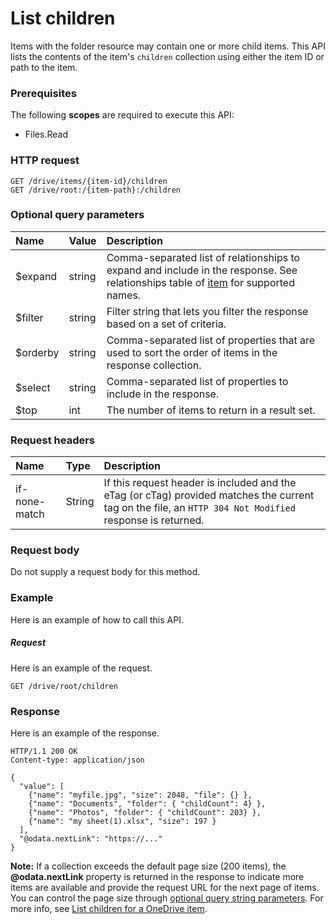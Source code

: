 # List children

Items with the folder resource may contain one or more child items. This API
lists the contents of the item's `children` collection using either the item ID or path to the item.

### Prerequisites
The following **scopes** are required to execute this API: 

  * Files.Read

### HTTP request
```http
GET /drive/items/{item-id}/children
GET /drive/root:/{item-path}:/children
```

### Optional query parameters
|Name|Value|Description|
|:---------------|:--------|:-------|
|$expand|string|Comma-separated list of relationships to expand and include in the response. See relationships table of [item](../resources/item.md) for supported names. |
|$filter|string|Filter string that lets you filter the response based on a set of criteria.|
|$orderby|string|Comma-separated list of properties that are used to sort the order of items in the response collection.|
|$select|string|Comma-separated list of properties to include in the response.|
|$top|int|The number of items to return in a result set.|

### Request headers

| Name     | Type | Description        |
|:----------------|:------|:--------------------------------------------|
| if-none-match | String  | If this request header is included and the eTag (or cTag) provided matches the current tag on the file, an `HTTP 304 Not Modified` response is returned. |


### Request body
Do not supply a request body for this method.

### Example
Here is an example of how to call this API.
##### Request
Here is an example of the request.

<!-- {
  "blockType": "request",
  "name": "get_children"
}-->
```http
GET /drive/root/children
```

### Response

Here is an example of the response.
<!-- {
  "blockType": "response",
  "truncated": false,
  "@odata.type": "microsoft.graph.item",
  "isCollection": true
} -->
```http
HTTP/1.1 200 OK
Content-type: application/json

{
  "value": [
    {"name": "myfile.jpg", "size": 2048, "file": {} },
    {"name": "Documents", "folder": { "childCount": 4} },
    {"name": "Photos", "folder": { "childCount": 203} },
    {"name": "my sheet(1).xlsx", "size": 197 }
  ],
  "@odata.nextLink": "https://..."
}
```

**Note:** If a collection exceeds the default page size (200 items), the **@odata.nextLink** property is returned in the response to indicate more items are available and provide the request URL for the next page of items. You can control the page size through
[optional query string parameters](https://dev.onedrive.com/odata/optional-query-parameters.htm).
For more info, see [List children for a OneDrive item](https://dev.onedrive.com/items/list.htm).

<!-- uuid: 8fcb5dbc-d5aa-4681-8e31-b001d5168d79
2015-10-25 14:57:30 UTC -->
<!-- {
  "type": "#page.annotation",
  "description": "List the children of an item.",
  "keywords": "list,children,collection",
  "section": "documentation",
  "tocPath": "Items/List Children"
} -->
